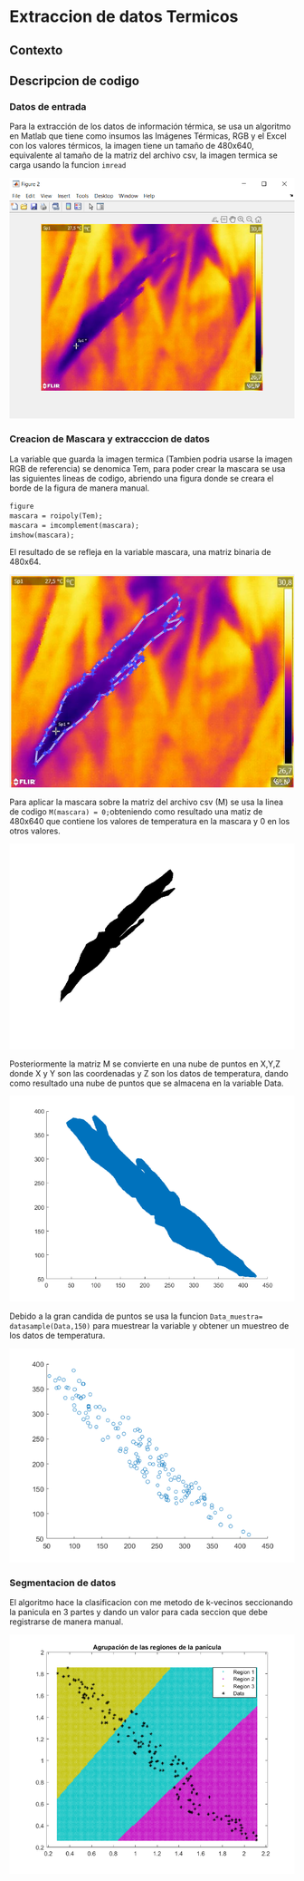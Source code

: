 # Extraccion de datos Termicos


## Contexto 

## Descripcion de codigo 



### Datos de entrada 
Para la extracción de los datos de información térmica, se usa un algoritmo en Matlab que tiene como insumos las Imágenes Térmicas, RGB y el Excel con los valores térmicos, la imagen tiene un tamaño de 480x640, equivalente al tamaño de la matriz del archivo csv, la imagen termica se carga usando la funcion `imread` 

![Imagen Termica](https://github.com/Brayanjurado1325/Extraccion/blob/main/Imagenes/ImTer.png)



### Creacion de Mascara y extracccion de datos 
La variable que guarda la imagen termica (Tambien podria usarse la imagen RGB de referencia) se denomica Tem, para poder crear la mascara se usa las siguientes lineas de codigo, abriendo una figura donde se creara el borde de la figura de manera manual.  

   `figure`  
   `mascara = roipoly(Tem);`  
   `mascara = imcomplement(mascara);`  
   `imshow(mascara);`  
  
El resultado de se refleja en la variable mascara, una matriz binaria de 480x64. 

![Creacion de Mascara](https://github.com/Brayanjurado1325/Extraccion/blob/main/Imagenes/seleccionMas.png)

Para aplicar la mascara sobre la matriz del archivo csv (M) se usa la linea de codigo `M(mascara) = 0;`obteniendo como resultado una matiz de 480x640 que contiene los valores de temperatura en la mascara y 0 en los otros valores. 

![Aplicacion de MAscara](https://github.com/Brayanjurado1325/Extraccion/blob/main/Imagenes/Mascara.png)

Posteriormente la matriz M se convierte en una nube de puntos en X,Y,Z donde X y Y son las coordenadas y Z son los datos de temperatura, dando como resultado una nube de puntos que se almacena en la variable Data. 

![Extraccion de Data](https://github.com/Brayanjurado1325/Extraccion/blob/main/Imagenes/data.png)

Debido a la gran candida de puntos se usa la funcion `Data_muestra= datasample(Data,150)` para muestrear la variable y obtener un muestreo de los datos de temperatura. 

![Muestreo de datos](https://github.com/Brayanjurado1325/Extraccion/blob/main/Imagenes/Muestreo.png)

### Segmentacion de datos 

El algoritmo hace la clasificacion con me metodo de k-vecinos seccionando la panicula en 3 partes y dando un valor para cada seccion que debe registrarse de manera manual.

![Muestreo de datos](https://github.com/Brayanjurado1325/Extraccion/blob/main/Imagenes/clusterpanicula.png)



